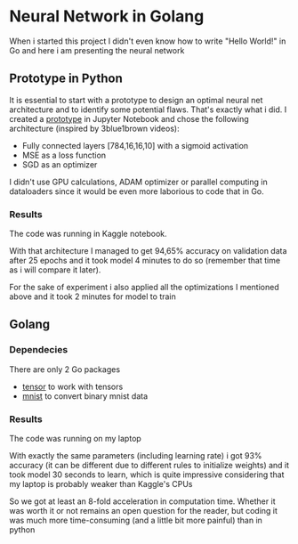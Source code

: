 # Neural Network in Golang
When i started this project I didn't even know how to write "Hello World!" in Go and here i am presenting the neural network

## Prototype in Python
It is essential to start with a prototype to design an optimal neural net architecture and to identify some potential flaws. That's exactly what i did. I created a [prototype](https://github.com/Mshkf/Neural-Network-in-Golang/blob/main/mnist-prototype.ipynb) in Jupyter Notebook and chose the following architecture (inspired by 3blue1brown videos):
* Fully connected layers [784,16,16,10] with a sigmoid activation
* MSE as a loss function
* SGD as an optimizer
  
I didn't use GPU calculations, ADAM optimizer or parallel computing in dataloaders since it would be even more laborious to code that in Go.
### Results
The code was running in Kaggle notebook.

With that architecture I managed to get 94,65% accuracy on validation data after 25 epochs and it took model 4 minutes to do so (remember that time as i will compare it later).

For the sake of experiment i also applied all the optimizations I mentioned above and it took 2 minutes for model to train
## Golang
### Dependecies
There are only 2 Go packages
* [tensor](https://pkg.go.dev/gorgonia.org/tensor) to work with tensors
* [mnist](https://pkg.go.dev/gorgonia.org/gorgonia/examples/mnist) to convert binary mnist data
### Results
The code was running on my laptop

With exactly the same parameters (including learning rate) i got 93% accuracy (it can be different due to different rules to initialize weights) and it took model 30 seconds to learn, which is quite impressive considering that my laptop is probably weaker than Kaggle's CPUs

So we got at least an 8-fold acceleration in computation time. Whether it was worth it or not remains an open question for the reader, but coding it was much more time-consuming (and a little bit more painful) than in python
